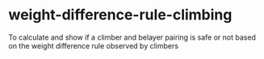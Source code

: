 # weight-difference-rule-climbing
To calculate and show if a climber and belayer pairing is safe or not based on the weight difference rule observed by climbers
